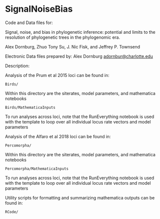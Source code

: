 # SignalNoiseBias
Code and Data files for:

Signal, noise, and bias in phylogenetic inference: potential and limits to the resolution of phylogenetic trees in the phylogenomic era.
 
Alex Dornburg, Zhuo Tony Su, J. Nic Fisk, and Jeffrey P. Townsend

Electronic Data files prepared by: Alex Dornburg adornbur@charlotte.edu

Description:

Analysis of the Prum et al 2015 loci can be found in:  

	Birds/     
Within this directory are the siterates, model parameters, and mathematica notebooks	 

	Birds/MathematicaInputs
To run analyses across loci, note that the RunEverything notebook is used with the template to loop over all individual locus rate vectors and model parameters
	

Analysis of the Alfaro et al 2018 loci can be found in:

	Percomorpha/   
Within this directory are the siterates, model parameters, and mathematica notebooks	

	Percomorpha/MathematicaInputs

To run analyses across loci, note that the RunEverything notebook is used with the template to loop over all individual locus rate vectors and model parameters

Utility scripts for formatting and summarizing mathematica outputs can be found in:

	RCode/   



